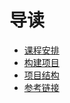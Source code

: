 # 导读
- [课程安排](/vue/课程安排.md) 
- [构建项目](/vue/构建项目.md) 
- [项目结构](/vue/项目结构.md) 
- [参考链接](/vue/参考链接.md) 

